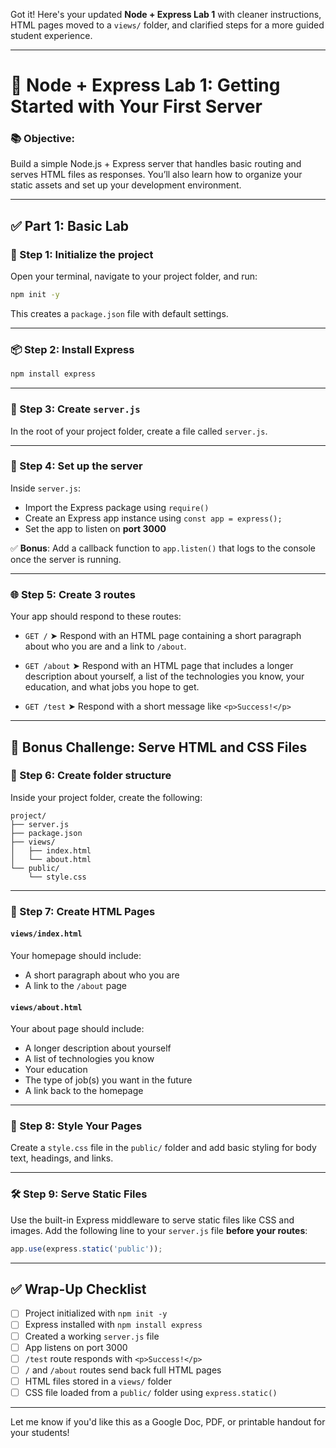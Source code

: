 Got it! Here's your updated **Node + Express Lab 1** with cleaner instructions, HTML pages moved to a `views/` folder, and clarified steps for a more guided student experience.

---

# 🧪 Node + Express Lab 1: Getting Started with Your First Server

### 📚 Objective:

Build a simple Node.js + Express server that handles basic routing and serves HTML files as responses. You’ll also learn how to organize your static assets and set up your development environment.

---

## ✅ Part 1: Basic Lab

### 🔧 Step 1: Initialize the project

Open your terminal, navigate to your project folder, and run:

```bash
npm init -y
```

This creates a `package.json` file with default settings.

---

### 📦 Step 2: Install Express

```bash
npm install express
```

---

### 📄 Step 3: Create `server.js`

In the root of your project folder, create a file called `server.js`.

---

### 🧠 Step 4: Set up the server

Inside `server.js`:

* Import the Express package using `require()`
* Create an Express app instance using `const app = express();`
* Set the app to listen on **port 3000**

✅ **Bonus**: Add a callback function to `app.listen()` that logs to the console once the server is running.

---

### 🌐 Step 5: Create 3 routes

Your app should respond to these routes:

* `GET /`
  ➤ Respond with an HTML page containing a short paragraph about who you are and a link to `/about`.

* `GET /about`
  ➤ Respond with an HTML page that includes a longer description about yourself, a list of the technologies you know, your education, and what jobs you hope to get.

* `GET /test`
  ➤ Respond with a short message like `<p>Success!</p>`

---

## 🌟 Bonus Challenge: Serve HTML and CSS Files

### 📁 Step 6: Create folder structure

Inside your project folder, create the following:

```
project/
├── server.js
├── package.json
├── views/
│   ├── index.html
│   └── about.html
└── public/
    └── style.css
```

---

### 📄 Step 7: Create HTML Pages

#### `views/index.html`

Your homepage should include:

* A short paragraph about who you are
* A link to the `/about` page

#### `views/about.html`

Your about page should include:

* A longer description about yourself
* A list of technologies you know
* Your education
* The type of job(s) you want in the future
* A link back to the homepage

---

### 🎨 Step 8: Style Your Pages

Create a `style.css` file in the `public/` folder and add basic styling for body text, headings, and links.

---

### 🛠️ Step 9: Serve Static Files

Use the built-in Express middleware to serve static files like CSS and images. Add the following line to your `server.js` file **before your routes**:

```js
app.use(express.static('public'));
```

---

## ✅ Wrap-Up Checklist

* [ ] Project initialized with `npm init -y`
* [ ] Express installed with `npm install express`
* [ ] Created a working `server.js` file
* [ ] App listens on port 3000
* [ ] `/test` route responds with `<p>Success!</p>`
* [ ] `/` and `/about` routes send back full HTML pages
* [ ] HTML files stored in a `views/` folder
* [ ] CSS file loaded from a `public/` folder using `express.static()`

---

Let me know if you'd like this as a Google Doc, PDF, or printable handout for your students!
